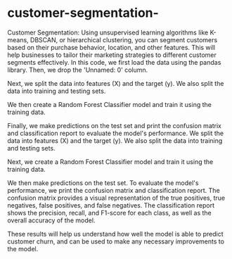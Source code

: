 # customer-segmentation-
Customer Segmentation: Using unsupervised learning algorithms like K-means, DBSCAN, or hierarchical clustering, you can segment customers based on their purchase behavior, location, and other features. This will help businesses to tailor their marketing strategies to different customer segments effectively.
In this code, we first load the data using the pandas library. Then, we drop the 'Unnamed: 0' column.

Next, we split the data into features (X) and the target (y). We also split the data into training and testing sets.

We then create a Random Forest Classifier model and train it using the training data.

Finally, we make predictions on the test set and print the confusion matrix and classification report to evaluate the model's performance.
We split the data into features (X) and the target (y). We also split the data into training and testing sets.

Next, we create a Random Forest Classifier model and train it using the training data.

We then make predictions on the test set. To evaluate the model's performance, we print the confusion matrix and classification report. The confusion matrix provides a visual representation of the true positives, true negatives, false positives, and false negatives. The classification report shows the precision, recall, and F1-score for each class, as well as the overall accuracy of the model.

These results will help us understand how well the model is able to predict customer churn, and can be used to make any necessary improvements to the model.
